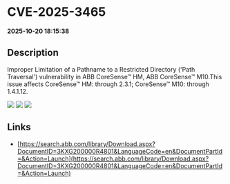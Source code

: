 # CVE-2025-3465

**2025-10-20 18:15:38**

## Description
Improper Limitation of a Pathname to a Restricted Directory ('Path Traversal') vulnerability in ABB CoreSense™ HM, ABB CoreSense™ M10.This issue affects CoreSense™ HM: through 2.3.1; CoreSense™ M10: through 1.4.1.12.

![](https://img.shields.io/static/v1?label=Score&message=8.2&color=red)
![](https://img.shields.io/static/v1?label=Severity&message=HIGH&color=red)
![](https://img.shields.io/static/v1?label=CWE&message=Traversal&color=green)

## Links
- [https://search.abb.com/library/Download.aspx?DocumentID=3KXG200000R4801&LanguageCode=en&DocumentPartId=&Action=Launch](https://search.abb.com/library/Download.aspx?DocumentID=3KXG200000R4801&LanguageCode=en&DocumentPartId=&Action=Launch)
